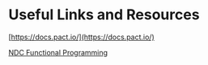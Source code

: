 # Useful Links and Resources

[https://docs.pact.io/](https://docs.pact.io/)

[NDC Functional Programming](https://www.youtube.com/watch?v=g6cl7wv6QYw&ab_channel=NDCConferences)

